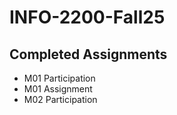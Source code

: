 # INFO-2200-Fall25

## Completed Assignments
- M01 Participation
- M01 Assignment
- M02 Participation